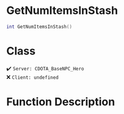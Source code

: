 # GetNumItemsInStash
```lua
int GetNumItemsInStash()
```
# Class
✔️ `Server: CDOTA_BaseNPC_Hero`  
❌ `Client: undefined`  

# Function Description

